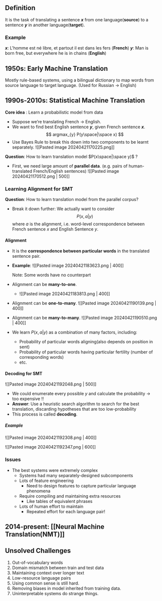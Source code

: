 ## Definition
It is the task of translating a sentence **_x_** from one language(**source**) to a sentence **_y_** in another language(**target**).
### Example
***x***: L'homme est né libre, et partout il est dans les fers (**French**)
***y***: Man is born free, but everywhere he is in chains (**English**)

## 1950s: Early Machine Translation

Mostly rule-based systems, using a bilingual dictionary to map words from source language to target language. (Used for Russian → English)

## 1990s-2010s: Statistical Machine Translation

**Core idea** : Learn a probabilistic model from data 
- Suppose we’re translating French → English. 
- We want to find best English sentence ***y***, given French sentence ***x***.
$$ argmax_{y} P(y\space|\space x) $$
- Use Bayes Rule to break this down into two components to be learnt separately. ![[Pasted image 20240421170225.png]]

**Question**: How to learn translation model $P(x\space|\space y)$ ?
- First, we need large amount of **parallel data**. (e.g. pairs of human-translated French/English sentences) ![[Pasted image 20240421170512.png | 500]]
### Learning Alignment for SMT
**Question**: How to learn translation model from the parallel corpus?

- Break it down further: We actually want to consider $$P(x,a|y) $$ where $a$ is the alignment, i.e. word-level correspondence between French sentence _x_ and English Sentence _y_.

#### Alignment
-  It is the **correspondence between particular words** in the translated sentence pair.
- **Example**: 
	![[Pasted image 20240421183623.png | 400]]
	
	Note: Some words have no counterpart
- Alignment can be **many-to-one**.
	- ![[Pasted image 20240421183813.png | 400]]
- Alignment can be **one-to-many**.
	![[Pasted image 20240421190139.png | 400]]
- Alignment can be **many-to-many**.
	![[Pasted image 20240421190510.png | 400]]

- We learn $P(x,a|y)$ as a combination of many factors, including:
	- Probability of particular words aligning(also depends on position in sent)
	- Probability of particular words having particular fertility (number of corresponding words)
	- etc.

#### Decoding for SMT

![[Pasted image 20240421192048.png | 500]]
- We could enumerate every possible _y_ and calculate the probability → too expensive !!
- **Answer**: Use a heuristic search algorithm to search for the best translation, discarding hypotheses that are too low-probability
- This process is called **decoding**.

##### Example

![[Pasted image 20240421192308.png | 400]]

![[Pasted image 20240421192347.png | 600]]

### Issues
- The best systems were extremely complex
	- Systems had many separately-designed subcomponents
	- Lots of feature engineering 
		- Need to design features to capture particular language phenomena 
	- Require compiling and maintaining extra resources
		- Like tables of equivalent phrases 
	- Lots of human effort to maintain
		- Repeated effort for each language pair!

## 2014-present: [[Neural Machine Translation(NMT)]]

## Unsolved Challenges

1. Out-of-vocabulary words
2. Domain mismatch between train and test data
3. Maintaining context over longer text
4. Low-resource language pairs
5. Using common sense is still hard.
6. Removing biases in model inherited from training data.
7. Uninterpretable systems do strange things.



